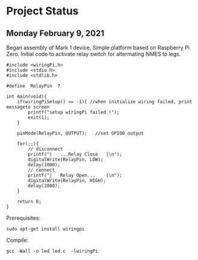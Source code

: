 # Project Status

## Monday February 9, 2021

Began assembly of Mark 1 device. Simple platform based on Raspberry Pi Zero.  Initial code to activate relay switch for altermating NMES to legs.

```
#include <wiringPi.h>
#include <stdio.h>
#include <stdlib.h>

#define  RelayPin  7

int main(void){
    if(wiringPiSetup() == -1){ //when initialize wiring failed, print messageto screen
        printf("setup wiringPi failed !");
        exit(1); 
    }
    
    pinMode(RelayPin, OUTPUT);   //set GPIO0 output

    for(;;){
        // disconnect
        printf("|   ...Relay Close   |\n");
        digitalWrite(RelayPin, LOW);
        delay(1000);
        // connect
        printf("|   Relay Open...    |\n");
        digitalWrite(RelayPin, HIGH);
        delay(1000);
    }

    return 0;
}
```

Prerequisites:

```
sudo apt-get install wiringpi
```


Compile:

```
gcc -Wall -o led led.c  -lwiringPi
```



